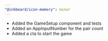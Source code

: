 ```yaml
---
"@inkbeard/icon-memory": minor
---
```


- Added the GameSetup component and tests
- Added an AppInputNumber for the pair count
- Added a cta to start the game
